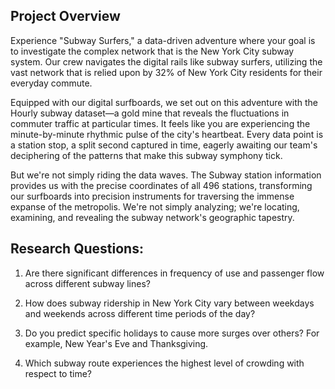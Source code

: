 
## Project Overview
Experience "Subway Surfers," a data-driven adventure where your goal is to investigate the complex network that is the New York City subway system. Our crew navigates the digital rails like subway surfers, utilizing the vast network that is relied upon by 32% of New York City residents for their everyday commute.

Equipped with our digital surfboards, we set out on this adventure with the Hourly subway dataset—a gold mine that reveals the fluctuations in commuter traffic at particular times. It feels like you are experiencing the minute-by-minute rhythmic pulse of the city's heartbeat. Every data point is a station stop, a split second captured in time, eagerly awaiting our team's deciphering of the patterns that make this subway symphony tick.

But we're not simply riding the data waves. The Subway station information provides us with the precise coordinates of all 496 stations, transforming our surfboards into precision instruments for traversing the immense expanse of the metropolis. We're not simply analyzing; we're locating, examining, and revealing the subway network's geographic tapestry.

## Research Questions:
1) Are there significant differences in frequency of use and passenger flow across different subway lines?

2) How does subway ridership in New York City vary between weekdays and weekends across different time periods of the day?

3) Do you predict specific holidays to cause more surges over others? For example, New Year's Eve and Thanksgiving.

4) Which subway route experiences the highest level of crowding with respect to time?
